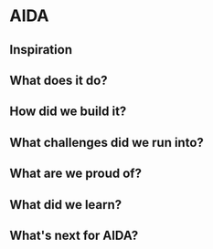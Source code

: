 # AIDA

## Inspiration

## What does it do?

## How did we build it?

## What challenges did we run into?

## What are we proud of?

## What did we learn?

## What's next for AIDA?
